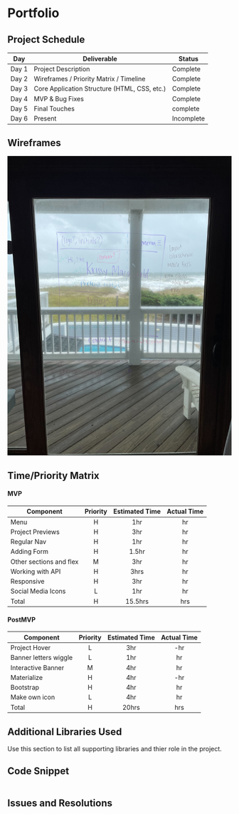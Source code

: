 # Portfolio
## Project Schedule

|  Day | Deliverable | Status
|---|---| ---|
|Day 1| Project Description | Complete
|Day 2| Wireframes / Priority Matrix / Timeline | Complete
|Day 3| Core Application Structure (HTML, CSS, etc.) | Complete
|Day 4| MVP & Bug Fixes | Complete
|Day 5| Final Touches | complete
|Day 6| Present | Incomplete

## Wireframes

<img id="photo" src="/img/wireframe.jpg"/>

## Time/Priority Matrix 


#### MVP
| Component | Priority | Estimated Time | Actual Time |
| --- | :---: |  :---: | :---: | 
| Menu | H | 1hr | hr |
| Project Previews | H | 3hr | hr |
| Regular Nav | H | 1hr | hr |  
| Adding Form | H | 1.5hr|  hr | 
| Other sections and flex| M | 3hr | hr|
| Working with API | H | 3hrs|  hr | 
| Responsive | H | 3hr | hr | hr |
| Social Media Icons | L | 1hr |  hr |
| Total | H | 15.5hrs| hrs |


#### PostMVP
| Component | Priority | Estimated Time | Actual Time |
| --- | :---: |  :---: | :---: | 
| Project Hover | L | 3hr | -hr | hr |
| Banner letters wiggle | L | 1hr | hr |
| Interactive Banner | M | 4hr | hr |
| Materialize | H | 4hr | -hr | hr |
| Bootstrap | H | 4hr | hr |
| Make own icon | L | 4hr | hr |
| Total | H | 20hrs| hrs |


## Additional Libraries Used

 Use this section to list all supporting libraries and thier role in the project. 

## Code Snippet

 <!-- <a href="https://www.linkedin.com/in/krissy-macdonald-5a402a127/"><i id="linkedIn" class="fa-brands fa-linkedin" ></i></a> -->

```

```

## Issues and Resolutions

<!--  Use this section to list of all major issues encountered and their resolution. -->
